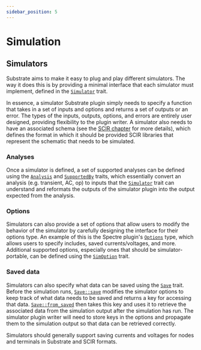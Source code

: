 ```yaml
---
sidebar_position: 5
---
```


# Simulation

## Simulators

Substrate aims to make it easy to plug and play different simulators. The way it does this is by providing a
minimal interface that each simulator must implement, defined in the [`Simulator`] trait.

In essence, a simulator Substrate plugin simply needs to specify a function that takes in a set of inputs and options and returns a set of outputs or an error. The types of the inputs, outputs, options, and errors are entirely user designed, providing flexibility to the plugin writer. A simulator also needs to have an associated schema (see the [SCIR chapter](./scir.md) for more details), which defines the format in which it should be provided SCIR libraries that represent the schematic that needs to be simulated.

### Analyses

Once a simulator is defined, a set of supported analyses can be defined using the [`Analysis`] and [`SupportedBy`] traits, which essentially convert an analysis (e.g. transient, AC, op) to inputs that the [`Simulator`] trait can understand and reformats the outputs of the simulator plugin into the output expected from the analysis.

### Options

Simulators can also provide a set of options that allow users to modify the behavior of the simulator by carefully designing the interface for their options type. An example of this is the Spectre plugin's [`Options`] type, which allows users to specify includes, saved currents/voltages, and more. Additional supported options, especially ones that should be simulator-portable,
can be defined using the [`SimOption`] trait.

### Saved data

Simulators can also specify what data can be saved using the
[`Save`] trait. Before the simulation runs, [`Save::save`] modifies the simulator options to keep track of what data needs to be saved and returns a key for
accessing that data. [`Save::from_saved`] then takes this key and uses it to retrieve the associated data
from the simulation output after the simulation has run. The simulator plugin writer will need to
store keys in the options and propagate them to the simulation output so that data can be retrieved correctly.

Simulators should generally support saving currents and voltages for nodes and terminals in Substrate and SCIR formats.

[`Simulator`]: {{API}}/substrate/simulation/trait.Simulator.html
[`Analysis`]: {{API}}/substrate/simulation/trait.SupportedBy.html
[`SupportedBy`]: {{API}}/substrate/simulation/trait.SupportedBy.html
[`Options`]: {{API}}/spectre/struct.Options.html
[`SimOption`]: {{API}}/substrate/simulation/options/trait.SimOption.html
[`Save`]: {{API}}/substrate/simulation/data/trait.Save.html
[`Save::save`]: {{API}}/substrate/simulation/data/trait.Save.html#tymethod.save
[`Save::from_saved`]: {{API}}/substrate/simulation/data/trait.Save.html#tymethod.from_saved
